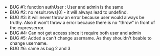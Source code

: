 - BUG #1: function authUser : User and admin is the same
- BUG #2: no result.rows[0] - it will always lead to undefind.
- BUG #3: it will never throw an error because user would always be truthy. Also it won't throw a error because there is no "throw" in front of the expresserror.
- BUG #4: Can not get access since it require both user and admin
- BUG #5: Added a can't change username. As they shouldn't beable to change username.
- BUG #6: same as bug 2 and 3
